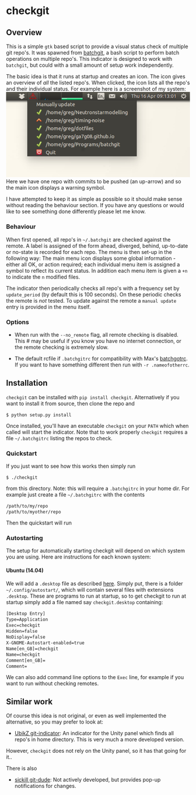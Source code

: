 # checkgit

## Overview

This is a simple `gtk` based script to provide a visual status check of
multiple git repo's. It was spawned from
[batchgit](https://github.com/maxhebditch/batchgit), a bash script to perform
batch operations on multiple repo's. This indicator is designed to work with
`batchgit`, but could with a small amount of setup work independently.

The basic idea is that it runs at startup and creates an icon. The icon gives
an overview of *all* the listed repo's. When clicked, the icon lists all the
repo's and their individual status. For example here is a screenshot of my
system:
![demo of indicator](./demo.png)
Here we have one repo with commits to be pushed (an up-arrow) and so the main
icon displays a warning symbol.

I have attempted to keep it as simple as possible so it should make sense
without reading the behaviour section. If you have any questions or would like
to see something done differently please let me know.

### Behaviour

When first opened, all repo's in `~/.batchgit` are checked against the remote.
A label is assigned of the form ahead, diverged, behind, up-to-date or no-state
is recorded for each repo. The menu is then set-up in the following way: The
main menu icon displays some global information - either all OK, or action
required; each individual menu item is assigned a symbol to reflect its current
status. In addition each menu item is given a `+n` to indicate the `n` modified
files.

The indicator then periodically checks all repo's with a frequency set by
`update_period` (by default this is 100 seconds). On these periodic checks the
remote is *not* tested. To update against the remote a `manual update` entry
is provided in the menu itself.

### Options

* When run with the `--no_remote` flag, all remote checking is disabled. This #
  may be useful if you know you have no internet connection, or the remote
  checking is extremely slow.

* The default rcfile if `.batchgitrc` for compatibility with Max's
  [batchgotrc](https://github.com/maxhebditch/batchgit). If you want to have
  something different then run with `-r .nameofotherrc`.

## Installation

`checkgit` can be installed with `pip install checkgit`. Alternatively if you
want to install it from source, then clone the repo and

    $ python setup.py install

Once installed, you'll have an executable `checkgit` on your `PATH` which
when called will start the indicator. Note that to work properly `checkgit`
requires a file `~/.batchgitrc` listing the repos to check.

### Quickstart

If you just want to see how this works then simply run

    $ ./checkgit

from this directory. Note: this will require a `.batchgitrc` in your home dir.
For example just create a file `~/.batchgitrc` with the contents

    /path/to/my/repo
    /path/to/myother/repo

Then the quickstart will run

### Autostarting
The setup for automatically starting checkgit will depend on which system you
are using. Here are instructions for each known system:

#### Ubuntu (14.04)
We will add a `.desktop` file as described
[here](https://help.ubuntu.com/community/UnityLaunchersAndDesktopFiles).
Simply put, there is a folder `~/.config/autostart/`, which will contain
several files with extensions `.desktop`. These are programs to run at startup,
so to get checkgit to run at startup simply add a file named say
`checkgit.desktop` containing:

```
[Desktop Entry]
Type=Application
Exec=checkgit
Hidden=false
NoDisplay=false
X-GNOME-Autostart-enabled=true
Name[en_GB]=checkgit
Name=checkgit
Comment[en_GB]=
Comment=
```

We can also add command line options to the `Exec` line, for example if you want
to run without checking remotes.

## Similar work

Of course this idea is not original, or even as well implemented the
alternative, so you may prefer to look at:

* [UbikZ git-indicator](https://github.com/UbikZ/git-indicator): An indicator
  for the Unity panel which finds all repo's in home directory. This is very
much a more developed version.

However, `checkgit` does not rely on the Unity panel, so it has that going for
it..

There is also

* [sickill git-dude](https://github.com/sickill/git-dude): Not actively
  developed, but provides pop-up notifications for changes.
